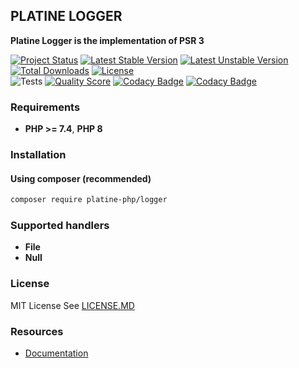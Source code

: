 ## PLATINE LOGGER
**Platine Logger is the implementation of PSR 3**

[![Project Status](http://opensource.box.com/badges/active.svg)](http://opensource.box.com/badges)
[![Latest Stable Version](https://poser.pugx.org/platine-php/logger/v)](https://packagist.org/packages/platine-php/logger)
[![Latest Unstable Version](https://poser.pugx.org/platine-php/logger/v/unstable)](https://packagist.org/packages/platine-php/logger)
[![Total Downloads](https://poser.pugx.org/platine-php/logger/downloads)](https://packagist.org/packages/platine-php/logger)
[![License](https://poser.pugx.org/platine-php/logger/license)](https://packagist.org/packages/platine-php/logger)  
![Tests](https://github.com/platine-php/logger/actions/workflows/ci.yml/badge.svg)
[![Quality Score](https://img.shields.io/scrutinizer/g/platine-php/logger.svg?style=flat-square)](https://scrutinizer-ci.com/g/platine-php/logger)
[![Codacy Badge](https://app.codacy.com/project/badge/Grade/6d3b0f1709f94656a064f60c0bc893a9)](https://app.codacy.com/gh/platine-php/logger/dashboard?utm_source=gh&utm_medium=referral&utm_content=&utm_campaign=Badge_grade)
[![Codacy Badge](https://app.codacy.com/project/badge/Coverage/6d3b0f1709f94656a064f60c0bc893a9)](https://app.codacy.com/gh/platine-php/logger/dashboard?utm_source=gh&utm_medium=referral&utm_content=&utm_campaign=Badge_coverage)

### Requirements 
- **PHP >= 7.4**, **PHP 8** 

### Installation
#### Using composer (recommended)
```bash
composer require platine-php/logger
```

### Supported handlers 
- **File**
- **Null**

### License
MIT License See [LICENSE.MD](LICENSE.MD)

### Resources
- [Documentation](https://docs.platine-php.com/packages/logger)
